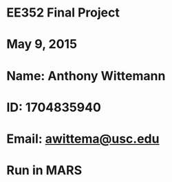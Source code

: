 # EE352 Final Project 
# May 9, 2015 
# Name: Anthony Wittemann 
# ID: 1704835940
# Email: awittema@usc.edu 
# Run in MARS
